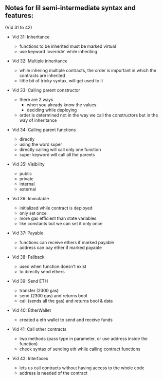 ## Notes for lil semi-intermediate syntax and features:

(Vid 31 to 42)

- Vid 31: Inheritance

  - functions to be inherited must be marked virtual
  - use keyword 'override' while inheriting

- Vid 32: Multiple inheritance

  - while inhering multiple contracts, the order is important in which the contracts are inherited
  - little bit of tricky syntax, will get used to it

- Vid 33: Calling parent constructor

  - there are 2 ways
    - when you already know the values
    - deciding while deploying
  - order is determined not in the way we call the constructors but in the way of inheritance

- Vid 34: Calling parent functions

  - directly
  - using the word super
  - directly calling will call only one function
  - super keyword will call all the parents

- Vid 35: Visibility

  - public
  - private
  - internal
  - external

- Vid 36: Immutable

  - initialized while contract is deployed
  - only set once
  - more gas efficient than state variables
  - like constants but we can set it only once

- Vid 37: Payable

  - functions can receive ethers if marked payable
  - address can pay ether if marked payable

- Vid 38: Fallback

  - used when function doesn't exist
  - to directly send ethers

- Vid 39: Send ETH

  - transfer (2300 gas)
  - send (2300 gas) and returns bool
  - call (sends all the gas) and returns bool & data

- Vid 40: EtherWallet

  - created a eth wallet to send and receive funds

- Vid 41: Call other contracts

  - two methods (pass type in parameter, or use address inside the function)
  - check syntax of sending eth while calling contract functions

- Vid 42: Interfaces
  - lets us call contracts without having access to the whole code
  - address is needed of the contract
